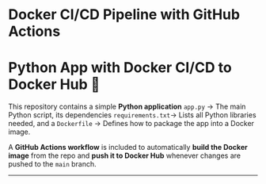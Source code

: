 # Docker CI/CD Pipeline with GitHub Actions

# Python App with Docker CI/CD to Docker Hub 🚀

This repository contains a simple **Python application** `app.py` → The main Python script, its dependencies `requirements.txt`→ Lists all Python libraries needed, and a `Dockerfile` → Defines how to package the app into a Docker image.   

A **GitHub Actions workflow** is included to automatically **build the Docker image** from the repo and **push it to Docker Hub** whenever changes are pushed to the `main` branch.

---



